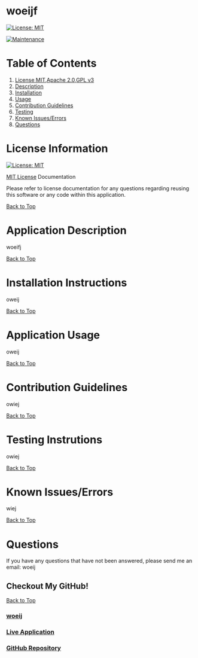 # woeijf

[![License: MIT](https://img.shields.io/badge/License-MIT-yellow.svg)](https://opensource.org/licenses/MIT)

[![Maintenance](https://img.shields.io/badge/Maintained%3F-yes-green.svg)](https://GitHub.com/Naereen/StrapDown.js/graphs/commit-activity)

# Table of Contents
1. [License MIT,Apache 2.0,GPL v3](#license-information)
2. [Description](#application-description)
3. [Installation](#installation-instructions)
4. [Usage](#application-usage)
5. [Contribution Guidelines](#contribution-guidelines)
6. [Testing](#testing-instrutions)
7. [Known Issues/Errors](#known-issues/errors)
7. [Questions](#questions)

# License Information

[![License: MIT](https://img.shields.io/badge/License-MIT-yellow.svg)](https://opensource.org/licenses/MIT)

[MIT License](https://www.mit.edu/~amini/LICENSE.md) Documentation

Please refer to license documentation for any questions regarding reusing 
this software or any code within this application.

[Back to Top](#table-of-contents)

# Application Description

woeifj

[Back to Top](#table-of-contents)

# Installation Instructions

oweij

[Back to Top](#table-of-contents)

# Application Usage

oweij

[Back to Top](#table-of-contents)

# Contribution Guidelines

owiej

[Back to Top](#table-of-contents)

# Testing Instrutions

owiej

[Back to Top](#table-of-contents)

# Known Issues/Errors

wiej

[Back to Top](#table-of-contents)

# Questions

If you have any questions that have not been answered, please send me an email: woeij

## Checkout My GitHub!

[Back to Top](#table-of-contents)

### [woeij](https://github.com/woeij)
### [Live Application](owie)
### [GitHub Repository](jei)